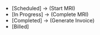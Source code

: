 - [Scheduled] -> (Start MRI) 
- [In Progress] -> (Complete MRI)
- [Completed] -> (Generate Invoice)
- [Billed]